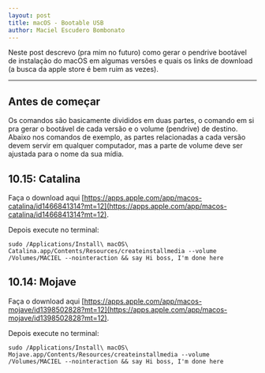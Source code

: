 ```yaml
---
layout: post
title: macOS - Bootable USB
author: Maciel Escudero Bombonato
---
```


Neste post descrevo (pra mim no futuro) como gerar o pendrive bootável de instalação do macOS em algumas versões e quais os links de download (a busca da apple store é bem ruim as vezes).

---

## Antes de começar

Os comandos são basicamente divididos em duas partes, o comando em si pra gerar o bootável de cada versão e o volume (pendrive) de destino. Abaixo nos comandos de exemplo, as partes relacionadas a cada versão devem servir em qualquer computador, mas a parte de volume deve ser ajustada para o nome da sua mídia.

## 10.15: Catalina

Faça o download aqui [https://apps.apple.com/app/macos-catalina/id1466841314?mt=12](https://apps.apple.com/app/macos-catalina/id1466841314?mt=12).

Depois execute no terminal:

```
sudo /Applications/Install\ macOS\ Catalina.app/Contents/Resources/createinstallmedia --volume /Volumes/MACIEL --nointeraction && say Hi boss, I'm done here
```

## 10.14: Mojave

Faça o download aqui [https://apps.apple.com/app/macos-mojave/id1398502828?mt=12](https://apps.apple.com/app/macos-mojave/id1398502828?mt=12).

Depois execute no terminal:

```
sudo /Applications/Install\ macOS\ Mojave.app/Contents/Resources/createinstallmedia --volume /Volumes/MACIEL --nointeraction && say Hi boss, I'm done here
```
